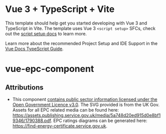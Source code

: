 # Vue 3 + TypeScript + Vite

This template should help get you started developing with Vue 3 and TypeScript in Vite. The template uses Vue 3 `<script setup>` SFCs, check out the [script setup docs](https://v3.vuejs.org/api/sfc-script-setup.html#sfc-script-setup) to learn more.

Learn more about the recommended Project Setup and IDE Support in the [Vue Docs TypeScript Guide](https://vuejs.org/guide/typescript/overview.html#project-setup).
# vue-epc-component

## Attributions

- This component [contains public sector information licensed under the Open Government Licence v3.0](https://www.nationalarchives.gov.uk/doc/open-government-licence/version/3/). The SVG provided is from the UK Gov. Assets for all EPC related media can be found here: https://assets.publishing.service.gov.uk/media/5a748d20ed915d0e8bf19346/1790388.pdf. EPC ratings diagrams can be generated here: https://find-energy-certificate.service.gov.uk. 